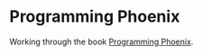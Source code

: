 # Programming Phoenix

Working through the book [Programming Phoenix][1].

  [1]: https://pragprog.com/book/phoenix/programming-phoenix
